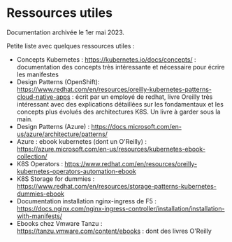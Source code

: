 # Ressources utiles

Documentation archivée le 1er mai 2023.

Petite liste avec quelques ressources utiles :

* Concepts Kubernetes : <https://kubernetes.io/docs/concepts/> : documentation des concepts très intéressante et nécessaire pour écrire les manifestes
* Design Patterns (OpenShift): <https://www.redhat.com/en/resources/oreilly-kubernetes-patterns-cloud-native-apps> : écrit par un employé de redhat, livre Oreilly très intéressant avec des explications détaillées sur les fondamentaux et les concepts plus évolués des architectures K8S. Un livre à garder sous la main.
* Design Patterns (Azure) : <https://docs.microsoft.com/en-us/azure/architecture/patterns/>
* Azure : ebook kubernetes (dont un O'Reilly) : <https://azure.microsoft.com/en-us/resources/kubernetes-ebook-collection/>
* K8S Operators : <https://www.redhat.com/en/resources/oreilly-kubernetes-operators-automation-ebook>
* K8S Storage for dummies : <https://www.redhat.com/en/resources/storage-patterns-kubernetes-dummies-ebook>
* Documentation installation nginx-ingress de F5 : <https://docs.nginx.com/nginx-ingress-controller/installation/installation-with-manifests/>
* Ebooks chez Vmware Tanzu : <https://tanzu.vmware.com/content/ebooks> : dont des livres O'Reilly
